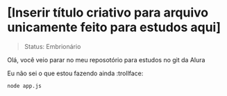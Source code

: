 <h1>[Inserir título criativo para arquivo unicamente feito para estudos aqui]</h1>

> Status: Embrionário 

Olá, você veio parar no meu reposotório para estudos no git da Alura

Eu não sei o que estou fazendo ainda :trollface:
```
node app.js
```
